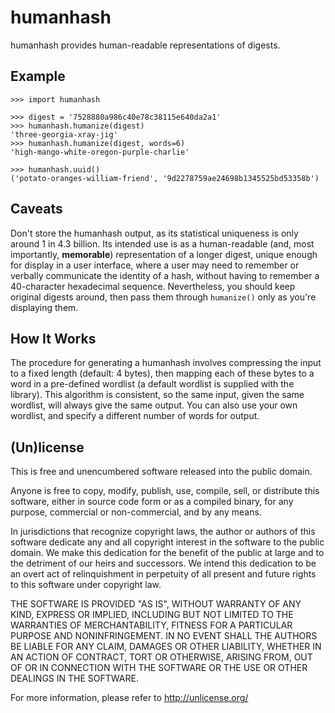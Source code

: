 # humanhash

humanhash provides human-readable representations of digests.


## Example

    >>> import humanhash

    >>> digest = '7528880a986c40e78c38115e640da2a1'
    >>> humanhash.humanize(digest)
    'three-georgia-xray-jig'
    >>> humanhash.humanize(digest, words=6)
    'high-mango-white-oregon-purple-charlie'

    >>> humanhash.uuid()
    ('potato-oranges-william-friend', '9d2278759ae24698b1345525bd53358b')


## Caveats

Don't store the humanhash output, as its statistical uniqueness is only around
1 in 4.3 billion. Its intended use is as a human-readable (and, most
importantly, **memorable**) representation of a longer digest, unique enough
for display in a user interface, where a user may need to remember or verbally
communicate the identity of a hash, without having to remember a 40-character
hexadecimal sequence. Nevertheless, you should keep original digests around,
then pass them through `humanize()` only as you're displaying them.


## How It Works

The procedure for generating a humanhash involves compressing the input to a
fixed length (default: 4 bytes), then mapping each of these bytes to a word in
a pre-defined wordlist (a default wordlist is supplied with the library). This
algorithm is consistent, so the same input, given the same wordlist, will
always give the same output. You can also use your own wordlist, and specify a
different number of words for output.


## (Un)license

This is free and unencumbered software released into the public domain.

Anyone is free to copy, modify, publish, use, compile, sell, or distribute this
software, either in source code form or as a compiled binary, for any purpose,
commercial or non-commercial, and by any means.

In jurisdictions that recognize copyright laws, the author or authors of this
software dedicate any and all copyright interest in the software to the public
domain. We make this dedication for the benefit of the public at large and to
the detriment of our heirs and successors. We intend this dedication to be an
overt act of relinquishment in perpetuity of all present and future rights to
this software under copyright law.

THE SOFTWARE IS PROVIDED "AS IS", WITHOUT WARRANTY OF ANY KIND, EXPRESS OR
IMPLIED, INCLUDING BUT NOT LIMITED TO THE WARRANTIES OF MERCHANTABILITY, FITNESS
FOR A PARTICULAR PURPOSE AND NONINFRINGEMENT. IN NO EVENT SHALL THE AUTHORS BE
LIABLE FOR ANY CLAIM, DAMAGES OR OTHER LIABILITY, WHETHER IN AN ACTION OF
CONTRACT, TORT OR OTHERWISE, ARISING FROM, OUT OF OR IN CONNECTION WITH THE
SOFTWARE OR THE USE OR OTHER DEALINGS IN THE SOFTWARE.

For more information, please refer to <http://unlicense.org/>
